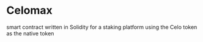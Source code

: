 # Celomax
smart contract written in Solidity for a staking platform using the Celo token as the native token
